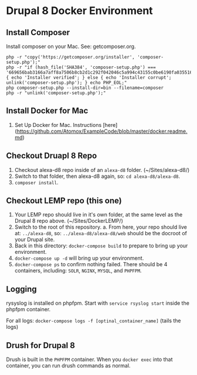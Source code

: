 # Drupal 8 Docker Environment

## Install Composer
Install composer on your Mac. See: getcomposer.org.

```
php -r "copy('https://getcomposer.org/installer', 'composer-setup.php');"
php -r "if (hash_file('SHA384', 'composer-setup.php') === '669656bab3166a7aff8a7506b8cb2d1c292f042046c5a994c43155c0be6190fa0355160742ab2e1c88d40d5be660b410') { echo 'Installer verified'; } else { echo 'Installer corrupt'; unlink('composer-setup.php'); } echo PHP_EOL;"
php composer-setup.php --install-dir=bin --filename=composer
php -r "unlink('composer-setup.php');"
```


## Install Docker for Mac

 1. Set Up Docker for Mac. Instructions [here] (https://github.com/Atomox/ExampleCode/blob/master/docker.readme.md)


## Checkout Druapl 8 Repo

 1. Checkout alexa-d8 repo inside of an `alexa-d8` folder. (~/Sites/alexa-d8/)
 2. Switch to that folder, then alexa-d8 again, so: `cd alexa-d8/alexa-d8`.
 3. `composer install`.


## Checkout LEMP repo (this one)
 1. Your LEMP repo should live in it's own folder, at the same level as the Drupal 8 repo above. (~/Sites/DockerLEMP/)
 2. Switch to the root of this repository.
  a. From here, your repo should live at: `../alexa-d8`, so: `../alexa-d8/alexa-d8/web` should be the docroot of your Drupal site.
 3. Back in this directory: `docker-compose build` to prepare to bring up your environment.
 4. `docker-compose up -d` will bring up your environment.
 5. `docker-compose ps` to confirm nothing failed. There should be 4 containers, including: `SOLR`, `NGINX`, `MYSQL`, and `PHPFPM`.


## Logging
rysyslog is installed on phpfpm. Start with `service rsyslog start` inside the phpfpm container.

For all logs: `docker-compose logs -f [optinal_container_name]` (tails the logs)


## Drush for Drupal 8
Drush is built in the `PHPFPM` container. When you `docker exec` into that container, you can run drush commands as normal.

